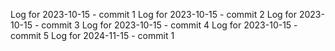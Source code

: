 Log for 2023-10-15 - commit 1
Log for 2023-10-15 - commit 2
Log for 2023-10-15 - commit 3
Log for 2023-10-15 - commit 4
Log for 2023-10-15 - commit 5
Log for 2024-11-15 - commit 1
